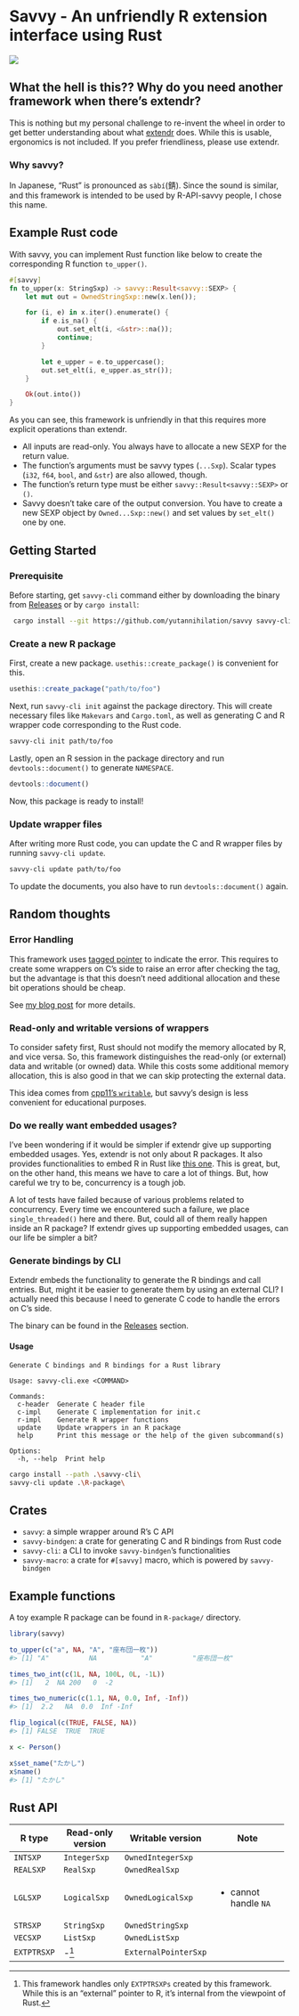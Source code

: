 
<!-- README.md is generated from README.qmd. Please edit that file -->

# Savvy - An unfriendly R extension interface using Rust

<!-- badges: start -->

<div>

[![](https://github.com/yutannihilation/savvy/actions/workflows/R-CMD-check.yaml/badge.svg)](https://github.com/yutannihilation/savvy/actions/workflows/R-CMD-check.yaml)

</div>

<!-- badges: end -->

## What the hell is this?? Why do you need another framework when there’s extendr?

This is nothing but my personal challenge to re-invent the wheel in
order to get better understanding about what
[extendr](https://extendr.github.io/) does. While this is usable,
ergonomics is not included. If you prefer friendliness, please use
extendr.

### Why savvy?

In Japanese, “Rust” is pronounced as `sàbí`(錆). Since the sound is
similar, and this framework is intended to be used by R-API-savvy
people, I chose this name.

## Example Rust code

With savvy, you can implement Rust function like below to create the
corresponding R function `to_upper()`.

``` rust
#[savvy]
fn to_upper(x: StringSxp) -> savvy::Result<savvy::SEXP> {
    let mut out = OwnedStringSxp::new(x.len());

    for (i, e) in x.iter().enumerate() {
        if e.is_na() {
            out.set_elt(i, <&str>::na());
            continue;
        }

        let e_upper = e.to_uppercase();
        out.set_elt(i, e_upper.as_str());
    }

    Ok(out.into())
}
```

As you can see, this framework is unfriendly in that this requires more
explicit operations than extendr.

- All inputs are read-only. You always have to allocate a new SEXP for
  the return value.
- The function’s arguments must be savvy types (`...Sxp`). Scalar types
  (`i32`, `f64`, `bool`, and `&str`) are also allowed, though.
- The function’s return type must be either `savvy::Result<savvy::SEXP>`
  or `()`.
- Savvy doesn’t take care of the output conversion. You have to create a
  new SEXP object by `Owned...Sxp::new()` and set values by `set_elt()`
  one by one.

## Getting Started

### Prerequisite

Before starting, get `savvy-cli` command either by downloading the
binary from
[Releases](https://github.com/yutannihilation/savvy/releases) or by
`cargo install`:

``` sh
 cargo install --git https://github.com/yutannihilation/savvy savvy-cli
```

### Create a new R package

First, create a new package. `usethis::create_package()` is convenient
for this.

``` r
usethis::create_package("path/to/foo")
```

Next, run `savvy-cli init` against the package directory. This will
create necessary files like `Makevars` and `Cargo.toml`, as well as
generating C and R wrapper code corresponding to the Rust code.

``` sh
savvy-cli init path/to/foo
```

Lastly, open an R session in the package directory and run
`devtools::document()` to generate `NAMESPACE`.

``` r
devtools::document()
```

Now, this package is ready to install!

### Update wrapper files

After writing more Rust code, you can update the C and R wrapper files
by running `savvy-cli update`.

``` sh
savvy-cli update path/to/foo
```

To update the documents, you also have to run `devtools::document()`
again.

## Random thoughts

### Error Handling

This framework uses [tagged
pointer](%22https://en.wikipedia.org/wiki/Tagged_pointer%22) to indicate
the error. This requires to create some wrappers on C’s side to raise an
error after checking the tag, but the advantage is that this doesn’t
need additional allocation and these bit operations should be cheap.

See [my blog
post](https://yutani.rbind.io/post/dont-panic-we-can-unwind/) for more
details.

### Read-only and writable versions of wrappers

To consider safety first, Rust should not modify the memory allocated by
R, and vice versa. So, this framework distinguishes the read-only (or
external) data and writable (or owned) data. While this costs some
additional memory allocation, this is also good in that we can skip
protecting the external data.

This idea comes from [cpp11’s
`writable`](https://cpp11.r-lib.org/articles/motivations.html#copy-on-write-semantics),
but savvy’s design is less convenient for educational purposes.

### Do we really want embedded usages?

I’ve been wondering if it would be simpler if extendr give up supporting
embedded usages. Yes, extendr is not only about R packages. It also
provides functionalities to embed R in Rust like [this
one](https://github.com/yutannihilation/extendr-tide-api-server-example).
This is great, but, on the other hand, this means we have to care a lot
of things. But, how careful we try to be, concurrency is a tough job.

A lot of tests have failed because of various problems related to
concurrency. Every time we encountered such a failure, we place
`single_threaded()` here and there. But, could all of them really happen
inside an R package? If extendr gives up supporting embedded usages, can
our life be simpler a bit?

### Generate bindings by CLI

Extendr embeds the functionality to generate the R bindings and call
entries. But, might it be easier to generate them by using an external
CLI? I actually need this because I need to generate C code to handle
the errors on C’s side.

The binary can be found in the
[Releases](https://github.com/yutannihilation/savvy/releases) section.

#### Usage

``` console
Generate C bindings and R bindings for a Rust library

Usage: savvy-cli.exe <COMMAND>

Commands:
  c-header  Generate C header file
  c-impl    Generate C implementation for init.c
  r-impl    Generate R wrapper functions
  update    Update wrappers in an R package
  help      Print this message or the help of the given subcommand(s)

Options:
  -h, --help  Print help
```

``` sh
cargo install --path .\savvy-cli\
savvy-cli update .\R-package\
```

## Crates

- `savvy`: a simple wrapper around R’s C API
- `savvy-bindgen`: a crate for generating C and R bindings from Rust
  code
- `savvy-cli`: a CLI to invoke `savvy-bindgen`’s functionalities
- `savvy-macro`: a crate for `#[savvy]` macro, which is powered by
  `savvy-bindgen`

## Example functions

A toy example R package can be found in `R-package/` directory.

``` r
library(savvy)

to_upper(c("a", NA, "A", "座布団一枚"))
#> [1] "A"          NA           "A"          "座布団一枚"

times_two_int(c(1L, NA, 100L, 0L, -1L))
#> [1]   2  NA 200   0  -2

times_two_numeric(c(1.1, NA, 0.0, Inf, -Inf))
#> [1]  2.2   NA  0.0  Inf -Inf

flip_logical(c(TRUE, FALSE, NA))
#> [1] FALSE  TRUE  TRUE

x <- Person()

x$set_name("たかし")
x$name()
#> [1] "たかし"
```

## Rust API

<table style="width:98%;">
<colgroup>
<col style="width: 18%" />
<col style="width: 23%" />
<col style="width: 26%" />
<col style="width: 29%" />
</colgroup>
<thead>
<tr class="header">
<th>R type</th>
<th>Read-only version</th>
<th>Writable version</th>
<th>Note</th>
</tr>
</thead>
<tbody>
<tr class="odd">
<td><code>INTSXP</code></td>
<td><code>IntegerSxp</code></td>
<td><code>OwnedIntegerSxp</code></td>
<td></td>
</tr>
<tr class="even">
<td><code>REALSXP</code></td>
<td><code>RealSxp</code></td>
<td><code>OwnedRealSxp</code></td>
<td></td>
</tr>
<tr class="odd">
<td><code>LGLSXP</code></td>
<td><code>LogicalSxp</code></td>
<td><code>OwnedLogicalSxp</code></td>
<td><ul>
<li>cannot handle <code>NA</code></li>
</ul></td>
</tr>
<tr class="even">
<td><code>STRSXP</code></td>
<td><code>StringSxp</code></td>
<td><code>OwnedStringSxp</code></td>
<td></td>
</tr>
<tr class="odd">
<td><code>VECSXP</code></td>
<td><code>ListSxp</code></td>
<td><code>OwnedListSxp</code></td>
<td></td>
</tr>
<tr class="even">
<td><code>EXTPTRSXP</code></td>
<td>-<a href="#fn1" class="footnote-ref" id="fnref1"
role="doc-noteref"><sup>1</sup></a></td>
<td><code>ExternalPointerSxp</code></td>
<td></td>
</tr>
</tbody>
</table>
<section id="footnotes" class="footnotes footnotes-end-of-document"
role="doc-endnotes">
<hr />
<ol>
<li id="fn1"><p>This framework handles only <code>EXTPTRSXPs</code>
created by this framework. While this is an “external” pointer to R,
it’s internal from the viewpoint of Rust.<a href="#fnref1"
class="footnote-back" role="doc-backlink">↩︎</a></p></li>
</ol>
</section>
